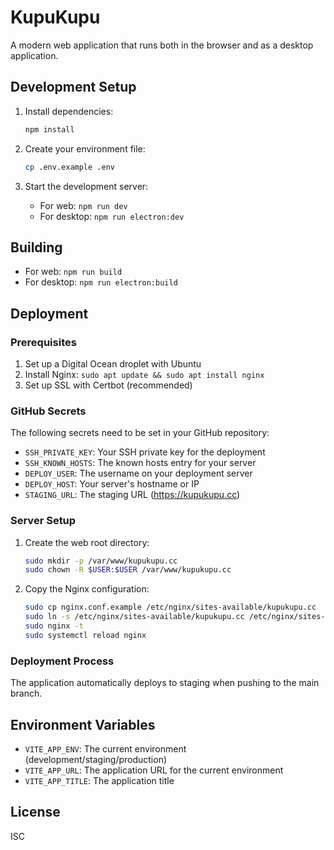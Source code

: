 # KupuKupu

A modern web application that runs both in the browser and as a desktop application.

## Development Setup

1. Install dependencies:

    ```bash
    npm install
    ```

2. Create your environment file:

    ```bash
    cp .env.example .env
    ```

3. Start the development server:
    - For web: `npm run dev`
    - For desktop: `npm run electron:dev`

## Building

-   For web: `npm run build`
-   For desktop: `npm run electron:build`

## Deployment

### Prerequisites

1. Set up a Digital Ocean droplet with Ubuntu
2. Install Nginx: `sudo apt update && sudo apt install nginx`
3. Set up SSL with Certbot (recommended)

### GitHub Secrets

The following secrets need to be set in your GitHub repository:

-   `SSH_PRIVATE_KEY`: Your SSH private key for the deployment
-   `SSH_KNOWN_HOSTS`: The known hosts entry for your server
-   `DEPLOY_USER`: The username on your deployment server
-   `DEPLOY_HOST`: Your server's hostname or IP
-   `STAGING_URL`: The staging URL (https://kupukupu.cc)

### Server Setup

1. Create the web root directory:

    ```bash
    sudo mkdir -p /var/www/kupukupu.cc
    sudo chown -R $USER:$USER /var/www/kupukupu.cc
    ```

2. Copy the Nginx configuration:
    ```bash
    sudo cp nginx.conf.example /etc/nginx/sites-available/kupukupu.cc
    sudo ln -s /etc/nginx/sites-available/kupukupu.cc /etc/nginx/sites-enabled/
    sudo nginx -t
    sudo systemctl reload nginx
    ```

### Deployment Process

The application automatically deploys to staging when pushing to the main branch.

## Environment Variables

-   `VITE_APP_ENV`: The current environment (development/staging/production)
-   `VITE_APP_URL`: The application URL for the current environment
-   `VITE_APP_TITLE`: The application title

## License

ISC
